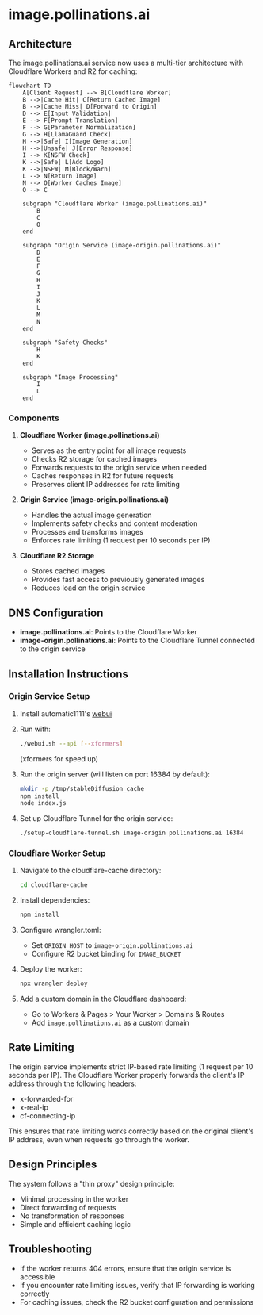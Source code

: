 # image.pollinations.ai

## Architecture

The image.pollinations.ai service now uses a multi-tier architecture with Cloudflare Workers and R2 for caching:

```mermaid
flowchart TD
    A[Client Request] --> B[Cloudflare Worker]
    B -->|Cache Hit| C[Return Cached Image]
    B -->|Cache Miss| D[Forward to Origin]
    D --> E[Input Validation]
    E --> F[Prompt Translation]
    F --> G[Parameter Normalization]
    G --> H[LlamaGuard Check]
    H -->|Safe| I[Image Generation]
    H -->|Unsafe| J[Error Response]
    I --> K[NSFW Check]
    K -->|Safe| L[Add Logo]
    K -->|NSFW| M[Block/Warn]
    L --> N[Return Image]
    N --> O[Worker Caches Image]
    O --> C

    subgraph "Cloudflare Worker (image.pollinations.ai)"
        B
        C
        O
    end

    subgraph "Origin Service (image-origin.pollinations.ai)"
        D
        E
        F
        G
        H
        I
        J
        K
        L
        M
        N
    end

    subgraph "Safety Checks"
        H
        K
    end

    subgraph "Image Processing"
        I
        L
    end
```

### Components

1. **Cloudflare Worker (image.pollinations.ai)**

   - Serves as the entry point for all image requests
   - Checks R2 storage for cached images
   - Forwards requests to the origin service when needed
   - Caches responses in R2 for future requests
   - Preserves client IP addresses for rate limiting

2. **Origin Service (image-origin.pollinations.ai)**

   - Handles the actual image generation
   - Implements safety checks and content moderation
   - Processes and transforms images
   - Enforces rate limiting (1 request per 10 seconds per IP)

3. **Cloudflare R2 Storage**
   - Stores cached images
   - Provides fast access to previously generated images
   - Reduces load on the origin service

## DNS Configuration

- **image.pollinations.ai**: Points to the Cloudflare Worker
- **image-origin.pollinations.ai**: Points to the Cloudflare Tunnel connected to the origin service

## Installation Instructions

### Origin Service Setup

1. Install automatic1111's [webui](https://github.com/AUTOMATIC1111/stable-diffusion-webui/)

2. Run with:

   ```bash
   ./webui.sh --api [--xformers]
   ```

   (xformers for speed up)

3. Run the origin server (will listen on port 16384 by default):

   ```bash
   mkdir -p /tmp/stableDiffusion_cache
   npm install
   node index.js
   ```

4. Set up Cloudflare Tunnel for the origin service:
   ```bash
   ./setup-cloudflare-tunnel.sh image-origin pollinations.ai 16384
   ```

### Cloudflare Worker Setup

1. Navigate to the cloudflare-cache directory:

   ```bash
   cd cloudflare-cache
   ```

2. Install dependencies:

   ```bash
   npm install
   ```

3. Configure wrangler.toml:

   - Set `ORIGIN_HOST` to `image-origin.pollinations.ai`
   - Configure R2 bucket binding for `IMAGE_BUCKET`

4. Deploy the worker:

   ```bash
   npx wrangler deploy
   ```

5. Add a custom domain in the Cloudflare dashboard:
   - Go to Workers & Pages > Your Worker > Domains & Routes
   - Add `image.pollinations.ai` as a custom domain

## Rate Limiting

The origin service implements strict IP-based rate limiting (1 request per 10 seconds per IP). The Cloudflare Worker properly forwards the client's IP address through the following headers:

- x-forwarded-for
- x-real-ip
- cf-connecting-ip

This ensures that rate limiting works correctly based on the original client's IP address, even when requests go through the worker.

## Design Principles

The system follows a "thin proxy" design principle:

- Minimal processing in the worker
- Direct forwarding of requests
- No transformation of responses
- Simple and efficient caching logic

## Troubleshooting

- If the worker returns 404 errors, ensure that the origin service is accessible
- If you encounter rate limiting issues, verify that IP forwarding is working correctly
- For caching issues, check the R2 bucket configuration and permissions
